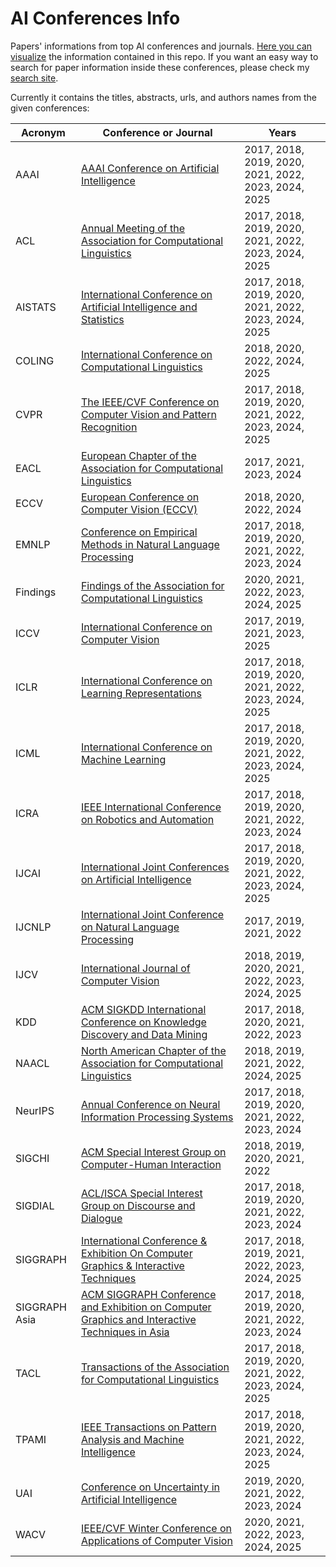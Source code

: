 # AI Conferences Info

Papers' informations from top AI conferences and journals. [Here you can visualize](https://flatgithub.com/george-gca/ai_conferences_info/) the information contained in this repo.
If you want an easy way to search for paper information inside these conferences, please check my [search site](https://georgegca.pythonanywhere.com/).

Currently it contains the titles, abstracts, urls, and authors names from the given conferences:

| Acronym | Conference or Journal | Years |
| --- | --- | --- |
| AAAI | [AAAI Conference on Artificial Intelligence](https://www.aaai.org/Library/AAAI/aaai-library.php) | 2017, 2018, 2019, 2020, 2021, 2022, 2023, 2024, 2025 |
| ACL | [Annual Meeting of the Association for Computational Linguistics](https://aclanthology.org/venues/acl/) | 2017, 2018, 2019, 2020, 2021, 2022, 2023, 2024, 2025 |
| AISTATS | [International Conference on Artificial Intelligence and Statistics](https://aistats.org/) | 2017, 2018, 2019, 2020, 2021, 2022, 2023, 2024, 2025 |
| COLING | [International Conference on Computational Linguistics](https://aclanthology.org/venues/coling/) | 2018, 2020, 2022, 2024, 2025 |
| CVPR | [The IEEE/CVF Conference on Computer Vision and Pattern Recognition](https://openaccess.thecvf.com/) | 2017, 2018, 2019, 2020, 2021, 2022, 2023, 2024, 2025 |
| EACL | [European Chapter of the Association for Computational Linguistics](https://aclanthology.org/venues/eacl/) | 2017, 2021, 2023, 2024 |
| ECCV | [European Conference on Computer Vision (ECCV)](https://www.ecva.net/papers.php) | 2018, 2020, 2022, 2024 |
| EMNLP | [Conference on Empirical Methods in Natural Language Processing](https://aclanthology.org/venues/emnlp/) | 2017, 2018, 2019, 2020, 2021, 2022, 2023, 2024 |
| Findings | [Findings of the Association for Computational Linguistics](https://aclanthology.org/venues/findings/) | 2020, 2021, 2022, 2023, 2024, 2025 |
| ICCV | [International Conference on Computer Vision](https://openaccess.thecvf.com/) | 2017, 2019, 2021, 2023, 2025 |
| ICLR | [International Conference on Learning Representations](https://openreview.net/group?id=ICLR.cc) | 2017, 2018, 2019, 2020, 2021, 2022, 2023, 2024, 2025 |
| ICML | [International Conference on Machine Learning](https://proceedings.mlr.press/) | 2017, 2018, 2019, 2020, 2021, 2022, 2023, 2024, 2025 |
| ICRA | [IEEE International Conference on Robotics and Automation](https://www.ieee-ras.org/conferences-workshops/fully-sponsored/icra) | 2017, 2018, 2019, 2020, 2021, 2022, 2023, 2024 |
| IJCAI | [International Joint Conferences on Artificial Intelligence](https://www.ijcai.org/) | 2017, 2018, 2019, 2020, 2021, 2022, 2023, 2024, 2025 |
| IJCNLP | [International Joint Conference on Natural Language Processing](https://aclanthology.org/venues/ijcnlp/) | 2017, 2019, 2021, 2022 |
| IJCV | [International Journal of Computer Vision](https://link.springer.com/journal/11263) | 2018, 2019, 2020, 2021, 2022, 2023, 2024, 2025 |
| KDD | [ACM SIGKDD International Conference on Knowledge Discovery and Data Mining](https://kdd.org/) | 2017, 2018, 2020, 2021, 2022, 2023 |
| NAACL | [North American Chapter of the Association for Computational Linguistics](https://aclanthology.org/venues/naacl/) | 2018, 2019, 2021, 2022, 2024, 2025 |
| NeurIPS | [Annual Conference on Neural Information Processing Systems](https://proceedings.neurips.cc/) | 2017, 2018, 2019, 2020, 2021, 2022, 2023, 2024 |
| SIGCHI | [ACM Special Interest Group on Computer-Human Interaction](https://sigchi.org/) | 2018, 2019, 2020, 2021, 2022 |
| SIGDIAL | [ACL/ISCA Special Interest Group on Discourse and Dialogue](https://aclanthology.org/sigs/sigdial/) | 2017, 2018, 2019, 2020, 2021, 2022, 2023, 2024 |
| SIGGRAPH | [International Conference & Exhibition On Computer Graphics & Interactive Techniques](https://www.siggraph.org/siggraph-events/conferences/) | 2017, 2018, 2019, 2021, 2022, 2023, 2024, 2025 |
| SIGGRAPH Asia | [ACM SIGGRAPH Conference and Exhibition on Computer Graphics and Interactive Techniques in Asia](https://www.siggraph.org/siggraph-events/conferences/) | 2017, 2018, 2019, 2020, 2021, 2022, 2023, 2024 |
| TACL | [Transactions of the Association for Computational Linguistics](https://aclanthology.org/venues/tacl/) | 2017, 2018, 2019, 2020, 2021, 2022, 2023, 2024, 2025 |
| TPAMI | [IEEE Transactions on Pattern Analysis and Machine Intelligence](https://ieeexplore.ieee.org/xpl/RecentIssue.jsp?punumber=34) | 2017, 2018, 2019, 2020, 2021, 2022, 2023, 2024, 2025 |
| UAI | [Conference on Uncertainty in Artificial Intelligence](https://www.auai.org/) | 2019, 2020, 2021, 2022, 2023, 2024 |
| WACV | [IEEE/CVF Winter Conference on Applications of Computer Vision](https://openaccess.thecvf.com/) | 2020, 2021, 2022, 2023, 2024, 2025 |
